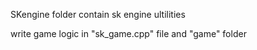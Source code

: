SKengine folder contain sk engine ultilities  

write game logic in "sk_game.cpp" file and "game" folder
